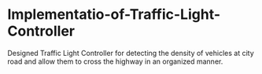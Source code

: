 # Implementatio-of-Traffic-Light-Controller
Designed Traffic Light Controller for detecting the density of vehicles at city road and allow them to cross the highway in an organized manner.
